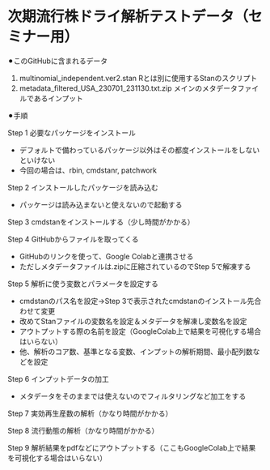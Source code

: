# 次期流行株ドライ解析テストデータ（セミナー用）
⚫︎このGitHubに含まれるデータ
1. multinomial_independent.ver2.stan
   Rとは別に使用するStanのスクリプト
2. metadata_filtered_USA_230701_231130.txt.zip
   メインのメタデータファイルであるインプット

⚫︎手順

Step 1 必要なパッケージをインストール
- デフォルトで備わっているパッケージ以外はその都度インストールをしないといけない
- 今回の場合は、rbin, cmdstanr, patchwork

Step 2 インストールしたパッケージを読み込む
- パッケージは読み込まないと使えないので起動する

Step 3 cmdstanをインストールする（少し時間がかかる）

Step 4 GitHubからファイルを取ってくる
- GitHubのリンクを使って、Google Colabと連携させる
- ただしメタデータファイルは.zipに圧縮されているのでStep 5で解凍する

Step 5 解析に使う変数とパラメータを設定する
- cmdstanのパス名を設定→Step 3で表示されたcmdstanのインストール先合わせて変更
- 改めてStanファイルの変数名を設定＆メタデータを解凍し変数名を設定
- アウトプットする際の名前を設定（GoogleColab上で結果を可視化する場合はいらない）
- 他、解析のコア数、基準となる変数、インプットの解析期間、最小配列数などを設定

Step 6 インプットデータの加工
- メタデータをそのままでは使えないのでフィルタリングなど加工をする

Step 7 実効再生産数の解析（かなり時間がかかる）

Step 8 流行動態の解析（かなり時間がかかる）

Step 9 解析結果をpdfなどにアウトプットする（ここもGoogleColab上で結果を可視化する場合はいらない）
  
